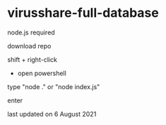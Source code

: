 # virusshare-full-database

node.js required

download repo

shift + right-click

 - open powershell

type "node ." or "node index.js"

enter

last updated on 6 August 2021

